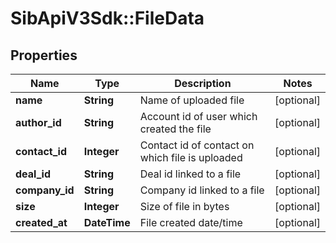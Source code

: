 # SibApiV3Sdk::FileData

## Properties
Name | Type | Description | Notes
------------ | ------------- | ------------- | -------------
**name** | **String** | Name of uploaded file | [optional] 
**author_id** | **String** | Account id of user which created the file | [optional] 
**contact_id** | **Integer** | Contact id of contact on which file is uploaded | [optional] 
**deal_id** | **String** | Deal id linked to a file | [optional] 
**company_id** | **String** | Company id linked to a file | [optional] 
**size** | **Integer** | Size of file in bytes | [optional] 
**created_at** | **DateTime** | File created date/time | [optional] 


